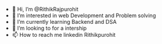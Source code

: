 - 👋 Hi, I’m @RithikRajpurohit
- 👀 I’m interested in web Development and Problem solving 
- 🌱 I’m currently learning Backend and DSA
- 💞️ I’m looking to for a intership 
- 📫 How to reach me linkedin Rithikpurohit


<!---
RithikRajpurohit/RithikRajpurohit is a ✨ special ✨ repository because its `README.md` (this file) appears on your GitHub profile.
You can click the Preview link to take a look at your changes.
--->
